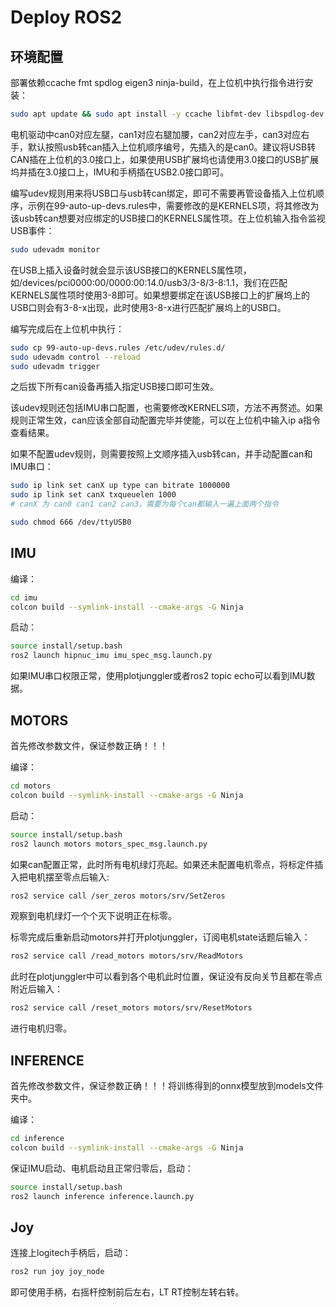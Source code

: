 # Deploy ROS2

## 环境配置

部署依赖ccache fmt spdlog eigen3 ninja-build，在上位机中执行指令进行安装：

```bash
sudo apt update && sudo apt install -y ccache libfmt-dev libspdlog-dev libeigen3-dev ninja-build
```

电机驱动中can0对应左腿，can1对应右腿加腰，can2对应左手，can3对应右手，默认按照usb转can插入上位机顺序编号，先插入的是can0。建议将USB转CAN插在上位机的3.0接口上，如果使用USB扩展坞也请使用3.0接口的USB扩展坞并插在3.0接口上，IMU和手柄插在USB2.0接口即可。

编写udev规则用来将USB口与usb转can绑定，即可不需要再管设备插入上位机顺序，示例在99-auto-up-devs.rules中，需要修改的是KERNELS项，将其修改为该usb转can想要对应绑定的USB接口的KERNELS属性项。在上位机输入指令监视USB事件：

```bash
sudo udevadm monitor
```

在USB上插入设备时就会显示该USB接口的KERNELS属性项，如/devices/pci0000:00/0000:00:14.0/usb3/3-8/3-8:1.1，我们在匹配KERNELS属性项时使用3-8即可。如果想要绑定在该USB接口上的扩展坞上的USB口则会有3-8-x出现，此时使用3-8-x进行匹配扩展坞上的USB口。

编写完成后在上位机中执行：

```bash
sudo cp 99-auto-up-devs.rules /etc/udev/rules.d/
sudo udevadm control --reload
sudo udevadm trigger
```

之后拔下所有can设备再插入指定USB接口即可生效。

该udev规则还包括IMU串口配置，也需要修改KERNELS项，方法不再赘述。如果规则正常生效，can应该全部自动配置完毕并使能，可以在上位机中输入ip a指令查看结果。

如果不配置udev规则，则需要按照上文顺序插入usb转can，并手动配置can和IMU串口：

```bash
sudo ip link set canX up type can bitrate 1000000
sudo ip link set canX txqueuelen 1000
# canX 为 can0 can1 can2 can3，需要为每个can都输入一遍上面两个指令

sudo chmod 666 /dev/ttyUSB0
```

## IMU

编译：

```bash
cd imu
colcon build --symlink-install --cmake-args -G Ninja
```

启动：

```bash
source install/setup.bash
ros2 launch hipnuc_imu imu_spec_msg.launch.py
```

如果IMU串口权限正常，使用plotjunggler或者ros2 topic echo可以看到IMU数据。

## MOTORS

首先修改参数文件，保证参数正确！！！

编译：

```bash
cd motors
colcon build --symlink-install --cmake-args -G Ninja
```

启动：

```bash
source install/setup.bash
ros2 launch motors motors_spec_msg.launch.py
```

如果can配置正常，此时所有电机绿灯亮起。如果还未配置电机零点，将标定件插入把电机摆至零点后输入:

```bash
ros2 service call /ser_zeros motors/srv/SetZeros
```

观察到电机绿灯一个个灭下说明正在标零。

标零完成后重新启动motors并打开plotjunggler，订阅电机state话题后输入：

```bash
ros2 service call /read_motors motors/srv/ReadMotors
```

此时在plotjunggler中可以看到各个电机此时位置，保证没有反向关节且都在零点附近后输入：

```bash
ros2 service call /reset_motors motors/srv/ResetMotors
```

进行电机归零。

## INFERENCE

首先修改参数文件，保证参数正确！！！将训练得到的onnx模型放到models文件夹中。

编译：

```bash
cd inference
colcon build --symlink-install --cmake-args -G Ninja
```

保证IMU启动、电机启动且正常归零后，启动：

```bash
source install/setup.bash
ros2 launch inference inference.launch.py
```

## Joy

连接上logitech手柄后，启动：

```bash
ros2 run joy joy_node
```

即可使用手柄，右摇杆控制前后左右，LT RT控制左转右转。
